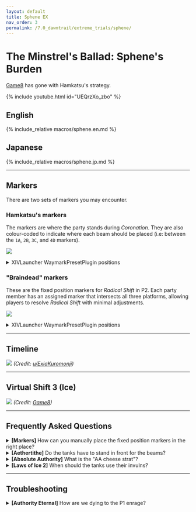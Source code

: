 ```yaml
---
layout: default
title: Sphene EX
nav_order: 3
permalink: /7.0_dawntrail/extreme_trials/sphene/
---
```


# The Minstrel's Ballad: Sphene's Burden

[Game8](https://game8.jp/ff14/641571) has gone with Hamkatsu's strategy.

{% include youtube.html id="UEQrzXo_zbo" %}

## English

{% include_relative macros/sphene.en.md %}

## Japanese

{% include_relative macros/sphene.jp.md %}

---

## Markers

There are two sets of markers you may encounter.

### Hamkatsu's markers

The markers are where the party stands during *Coronation*. They are also
colour-coded to indicate where each beam should be placed (i.e: between the
`1A`, `2B`, `3C`, and `4D` markers).

![]({{site.baseurl}}/images/7.0_dawntrail/sphene/markers.jpg)
<details markdown=block>
<summary>XIVLauncher WaymarkPresetPlugin positions</summary>

```json
{
  "Name":"Sphene EX (Hamkatsu)",
  "MapID":1017,
  "A":{"X":100.0,"Y":0.0,"Z":81.375,"ID":0,"Active":true},
  "B":{"X":118.625,"Y":0.0,"Z":100.0,"ID":1,"Active":true},
  "C":{"X":100.0,"Y":0.0,"Z":118.625,"ID":2,"Active":true},
  "D":{"X":81.375,"Y":0.0,"Z":100.0,"ID":3,"Active":true},
  "One":{"X":118.625,"Y":0.0,"Z":81.375,"ID":4,"Active":true},
  "Two":{"X":118.625,"Y":0.0,"Z":118.625,"ID":5,"Active":true},
  "Three":{"X":81.375,"Y":0.0,"Z":118.625,"ID":6,"Active":true},
  "Four":{"X":81.375,"Y":0.0,"Z":81.375,"ID":7,"Active":true}
}
```

</details>

### "Braindead" markers

These are the fixed position markers for *Radical Shift* in P2. Each party
member has an assigned marker that intersects all three platforms, allowing
players to resolve *Radical Shift* with minimal adjustments.

![]({{site.baseurl}}/images/7.0_dawntrail/sphene/markers2.jpg)
<details markdown=block>
<summary>XIVLauncher WaymarkPresetPlugin positions</summary>

```json
{
  "Name":"Sphene EX (Braindead)",
  "MapID":1017,
  "A":{"X":108.7,"Y":0.0,"Z":86.7,"ID":0,"Active":true},
  "B":{"X":104.0,"Y":0.0,"Z":94.0,"ID":1,"Active":true},
  "C":{"X":108.0,"Y":0.0,"Z":98.0,"ID":2,"Active":true},
  "D":{"X":112.0,"Y":0.0,"Z":102.0,"ID":3,"Active":true},
  "One":{"X":91.3,"Y":0.0,"Z":86.7,"ID":4,"Active":true},
  "Two":{"X":96.0,"Y":0.0,"Z":94.0,"ID":5,"Active":true},
  "Three":{"X":92.0,"Y":0.0,"Z":98.0,"ID":6,"Active":true},
  "Four":{"X":88.0,"Y":0.0,"Z":102.0,"ID":7,"Active":true}
}
```

</details>

---

## Timeline
![](https://preview.redd.it/spoiler-7-1-ex3-timeline-v0-i330ioksqq0e1.png?width=1684&format=png&auto=webp&s=60dd46440cce5f601eefbbe5c39821d4130b6e3a)
*(Credit: [u/ExiaKuromonji](https://www.reddit.com/r/ffxiv/comments/1gqk8l3/spoiler_71_ex3_timeline/))*

---

## Virtual Shift 3 (Ice)
![]({{site.baseurl}}/images/7.0_dawntrail/sphene/ice_bridges.jpg)
*(Credit: [Game8](https://game8.jp/ff14/641571))*

---

## Frequently Asked Questions

<details markdown=block>
<summary>
  <b>[Markers]</b> How can you manually place the fixed position markers in the
  right place?
</summary>
<table>
  <tr>
    <td>
      <p>There are no visible markings at the start, however, the final arena
      has lines drawn on the ground that mark the three different platforms <em>(see the attached image)</em>.</p>
      <p>Once the fight has been cleared, you can then place markers at the
      appropriate places manually and save them for the next round.</p>
    </td>
    <td>
      <img src="{{site.baseurl}}/images/7.0_dawntrail/sphene/arena_lines.jpg">
    </td>
  </tr>
</table>
</details>

<details markdown=block>
<summary>
  <b>[Aethertithe]</b> Do the tanks have to stand in front for the beams?
</summary>
<table>
  <tr>
    <td>
      <p>No, the beams split their damage between all players hit, with no 
      consideration to who is in front.</p>
    </td>
  </tr>
</table>
</details>

<details markdown=block>
<summary>
  <b>[Absolute Authority]</b> What is the "AA cheese strat"?
</summary>
<table>
  <tr>
    <td>
      <p>"AA" is shorthard for <em>"Absolute Authority"</em>.</p>
      <p>The Flare markers in <em>Absolute Authority</em> have <em>very</em> 
      lenient falloff damage, so much so that with heavy mitigations, the 
      entire party can stay stacked together for the whole mechanic.</p>
      <p>This strat is more popular in English PF parties, and is done by 
      starting at the NE corner (as per Hamkatsu), but instead of turning into 
      the center of the arena, the whole party just follows the north wall and 
      ends up stacking in the NW corner.</p>
      {% include youtube.html id="8iYyBH3foik" %}
      <p>Note that <em>Absolute Authority</em> will <em>not</em> normally be 
      resolved this way in RF.</p>
    </td>
  </tr>
</table>
</details>

<details markdown=block>
<summary>
  <b>[Laws of Ice 2]</b> When should the tanks use their invulns?
</summary>
<table>
  <tr>
    <td>
      <p>The stack marker will pulse six times before resolving.</p>
      <p>The tanks should use their invulns <b>at the fifth pulse</b> to cover
      the last two hits.</p>
    </td>
  </tr>
</table>
</details>

---

## Troubleshooting

<details markdown=block>
<summary>
  <b>[Authority Eternal]</b> How are we dying to the P1 enrage?
</summary>
<table>
  <tr>
    <td>
      <p>The mechanic sequence after the Virtual Shift (Ice) phase goes:</p>
      <ol>
        <li><em>Prosecution of War</em> (tankbusters)</li>
        <li><em>Royal Domain</em> (raid-wide damage)</li>
        <li><em>Legitimate Force</em> (half-room E/W cleaves)</li>
        <li><em>Royal Domain</em> (raid-wide damage)</li>
        <li><em>Authority Eternal</em> (P1 enrage)</li>
      </ol>
      <p>This whole sequence lasts a minute- <b>however, this is interrupted,
      and goes straight to Authority Eternal when the boss goes below 2.0% HP.</b></p>
      <p>The danger is that <em>Authority Eternal</em> is pushed, but the 
      party has weakened members, or doesn't have the ability to burst down 
      the boss's HP to 0.1% before <em>Authority Eternal</em> resolves, 
      leading to a wipe.</p>
      <p>For that reason, if the party was struggling earlier, it may be 
      worth considering holding damage or building resources for 
      <em>Authority Eternal</em>. Also note that if the boss's is pushed below
      2.0% HP in the middle of a mechanic, the mechanic will complete before 
      starting <em>Authority Eternal</em>.</p>
    </td>
  </tr>
</table>
</details>

<script data-goatcounter="https://tuufless.goatcounter.com/count"
        async src="//gc.zgo.at/count.js"></script>

